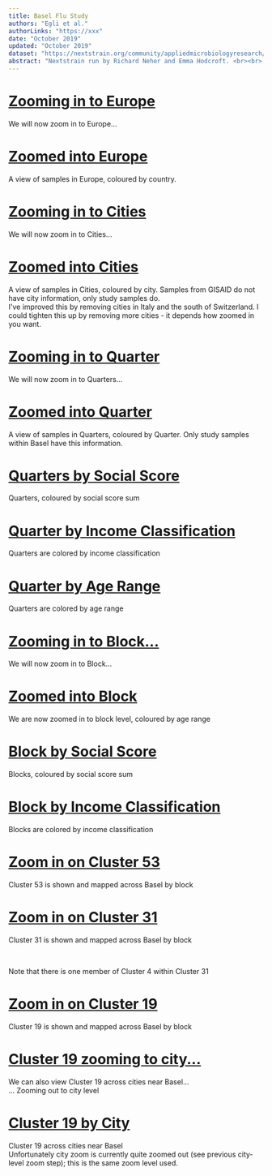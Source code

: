 ```yaml
---
title: Basel Flu Study
authors: "Egli et al."
authorLinks: "https://xxx"
date: "October 2019"
updated: "October 2019"
dataset: "https://nextstrain.org/community/appliedmicrobiologyresearch/Influenza-2016-2017/h3n2/ha?c=country&p=grid"
abstract: "Nextstrain run by Richard Neher and Emma Hodcroft. <br><br> This narrative illustrates some of the findings of Flu Basel."
---
```


# [Zooming in to Europe](https://nextstrain.org/community/appliedmicrobiologyresearch/Influenza-2016-2017/h3n2/ha?p=grid&d=tree,entropy&r=country_europe&clade=root)

We will now zoom in to Europe...

# [Zoomed into Europe](https://nextstrain.org/community/appliedmicrobiologyresearch/Influenza-2016-2017/h3n2/ha?p=grid&r=country_europe&clade=root)

A view of samples in Europe, coloured by country.

# [Zooming in to Cities](https://nextstrain.org/community/appliedmicrobiologyresearch/Influenza-2016-2017/h3n2/ha?c=city&p=grid&r=city&d=tree,entropy&clade=root)

We will now zoom in to Cities...

# [Zoomed into Cities](https://nextstrain.org/community/appliedmicrobiologyresearch/Influenza-2016-2017/h3n2/ha?c=city&p=grid&r=city&clade=root)

A view of samples in Cities, coloured by city. Samples from GISAID do not have city information, only study samples do.
<br>
I've improved this by removing cities in Italy and the south of Switzerland. I could tighten this up by removing more cities - it depends how zoomed in you want.

# [Zooming in to Quarter](https://nextstrain.org/community/appliedmicrobiologyresearch/Influenza-2016-2017/h3n2/ha?c=quarter&p=grid&r=quarter&d=tree,entropy&clade=root)

We will now zoom in to Quarters...

# [Zoomed into Quarter](https://nextstrain.org/community/appliedmicrobiologyresearch/Influenza-2016-2017/h3n2/ha?c=quarter&p=grid&r=quarter&clade=root)

A view of samples in Quarters, coloured by Quarter. Only study samples within Basel have this information.

# [Quarters by Social Score](https://nextstrain.org/community/appliedmicrobiologyresearch/Influenza-2016-2017/h3n2/ha?c=Social_Score_sum&p=grid&r=quarter&clade=root)

Quarters, coloured by social score sum

# [Quarter by Income Classification](https://nextstrain.org/community/appliedmicrobiologyresearch/Influenza-2016-2017/h3n2/ha?c=Reineinkommen_Klassizfiziert&p=grid&r=quarter&clade=root)

Quarters are colored by income classification

# [Quarter by Age Range](https://nextstrain.org/community/appliedmicrobiologyresearch/Influenza-2016-2017/h3n2/ha?c=age_range1&p=grid&r=quarter&clade=root)

Quarters are colored by age range

# [Zooming in to Block...](https://nextstrain.org/community/appliedmicrobiologyresearch/Influenza-2016-2017/h3n2/ha?c=age_range1&d=tree,entropy&r=block&clade=root)

We will now zoom in to Block...

# [Zoomed into Block](https://nextstrain.org/community/appliedmicrobiologyresearch/Influenza-2016-2017/h3n2/ha?c=age_range1&r=block&clade=root)

We are now zoomed in to block level, coloured by age range

# [Block by Social Score](https://nextstrain.org/community/appliedmicrobiologyresearch/Influenza-2016-2017/h3n2/ha?c=Social_Score_sum&p=grid&r=block&clade=root)

Blocks, coloured by social score sum

# [Block by Income Classification](https://nextstrain.org/community/appliedmicrobiologyresearch/Influenza-2016-2017/h3n2/ha?c=Reineinkommen_Klassizfiziert&p=grid&r=block&clade=root)

Blocks are colored by income classification

# [Zoom in on Cluster 53](https://nextstrain.org/community/appliedmicrobiologyresearch/Influenza-2016-2017/h3n2/ha?c=zoom_cluster&clade=Cluster_53&p=grid&r=block)

Cluster 53 is shown and mapped across Basel by block

# [Zoom in on Cluster 31](https://nextstrain.org/community/appliedmicrobiologyresearch/Influenza-2016-2017/h3n2/ha?c=zoom_cluster&clade=Cluster_31&p=grid&r=block)

Cluster 31 is shown and mapped across Basel by block

<br>

Note that there is one member of Cluster 4 within Cluster 31

# [Zoom in on Cluster 19](https://nextstrain.org/community/appliedmicrobiologyresearch/Influenza-2016-2017/h3n2/ha?c=zoom_cluster&clade=Cluster_19&p=grid&r=block)

Cluster 19 is shown and mapped across Basel by block

# [Cluster 19 zooming to city...](https://nextstrain.org/community/appliedmicrobiologyresearch/Influenza-2016-2017/h3n2/ha?c=zoom_cluster&clade=Cluster_19&p=grid&r=city&d=tree,entropy)

We can also view Cluster 19 across cities near Basel...
<br>
... Zooming out to city level

# [Cluster 19 by City](https://nextstrain.org/community/appliedmicrobiologyresearch/Influenza-2016-2017/h3n2/ha?c=zoom_cluster&clade=Cluster_19&p=grid&r=city)

Cluster 19 across cities near Basel
<br>
Unfortunately city zoom is currently quite zoomed out (see previous city-level zoom step); this is the same zoom level used.